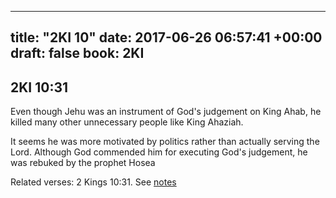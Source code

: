 
---
title: "2KI 10"
date: 2017-06-26 06:57:41 +00:00
draft: false
book: 2KI
---

## 2KI 10:31

Even though Jehu was an instrument of God's judgement on King Ahab, he killed many other unnecessary people like King Ahaziah.

It seems he was more motivated by politics rather than actually serving the Lord. Although God commended him for executing God's judgement, he was rebuked by the prophet Hosea

Related verses: 2 Kings 10:31. See [notes](https://my.bible.com/notes/2665935386526343295)

